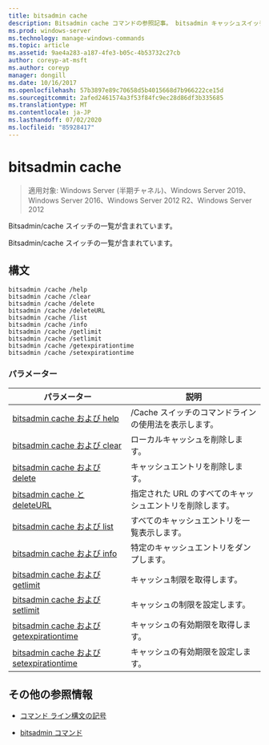 ```yaml
---
title: bitsadmin cache
description: Bitsadmin cache コマンドの参照記事。 bitsadmin キャッシュスイッチの一覧が含まれています。
ms.prod: windows-server
ms.technology: manage-windows-commands
ms.topic: article
ms.assetid: 9ae4a283-a187-4fe3-b05c-4b53732c27cb
author: coreyp-at-msft
ms.author: coreyp
manager: dongill
ms.date: 10/16/2017
ms.openlocfilehash: 57b3897e89c70658d5b4015668d7b966222ce15d
ms.sourcegitcommit: 2afed2461574a3f53f84fc9ec28d86df3b335685
ms.translationtype: MT
ms.contentlocale: ja-JP
ms.lasthandoff: 07/02/2020
ms.locfileid: "85928417"
---
```

# <a name="bitsadmin-cache"></a>bitsadmin cache

> 適用対象: Windows Server (半期チャネル)、Windows Server 2019、Windows Server 2016、Windows Server 2012 R2、Windows Server 2012

Bitsadmin/cache スイッチの一覧が含まれています。

Bitsadmin/cache スイッチの一覧が含まれています。

## <a name="syntax"></a>構文

```
bitsadmin /cache /help
bitsadmin /cache /clear
bitsadmin /cache /delete
bitsadmin /cache /deleteURL
bitsadmin /cache /list
bitsadmin /cache /info
bitsadmin /cache /getlimit
bitsadmin /cache /setlimit
bitsadmin /cache /getexpirationtime
bitsadmin /cache /setexpirationtime
```

### <a name="parameters"></a>パラメーター

| パラメーター | 説明 |
| -------------- | -------------- |
| [bitsadmin cache および help](bitsadmin-cache-and-help.md) | /Cache スイッチのコマンドラインの使用法を表示します。 |
| [bitsadmin cache および clear](bitsadmin-cache-clear.md) | ローカルキャッシュを削除します。 |
| [bitsadmin cache および delete](bitsadmin-cache-and-delete.md) | キャッシュエントリを削除します。 |
| [bitsadmin cache と deleteURL](bitsadmin-cache-and-deleteurl.md) | 指定された URL のすべてのキャッシュエントリを削除します。 |
| [bitsadmin cache および list](bitsadmin-cache-and-list.md) | すべてのキャッシュエントリを一覧表示します。 |
| [bitsadmin cache および info](bitsadmin-cache-and-info.md) | 特定のキャッシュエントリをダンプします。 |
| [bitsadmin cache および getlimit](bitsadmin-cache-and-getlimit.md) | キャッシュ制限を取得します。 |
| [bitsadmin cache および setlimit](bitsadmin-cache-and-setlimit.md) | キャッシュの制限を設定します。 |
| [bitsadmin cache および getexpirationtime](bitsadmin-cache-and-getexpirationtime.md) | キャッシュの有効期限を取得します。 |
| [bitsadmin cache および setexpirationtime](bitsadmin-cache-and-setexpirationtime.md) | キャッシュの有効期限を設定します。 |

## <a name="additional-references"></a>その他の参照情報

- [コマンド ライン構文の記号](command-line-syntax-key.md)

- [bitsadmin コマンド](bitsadmin.md)
